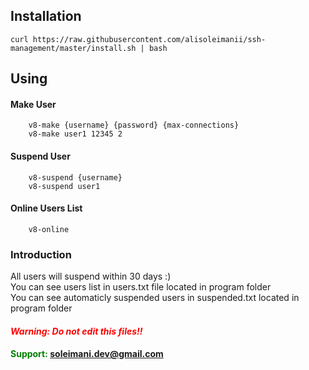 ## Installation

```console 
curl https://raw.githubusercontent.com/alisoleimanii/ssh-management/master/install.sh | bash
```

## Using

#### Make User

```console 
    v8-make {username} {password} {max-connections}
    v8-make user1 12345 2
```

#### Suspend User
```console
    v8-suspend {username}
    v8-suspend user1
```

#### Online Users List
```console
    v8-online
```

### Introduction
All users will suspend within 30 days :)
<br>
You can see users list in users.txt file located in program folder
<br>
You can see automaticly suspended users in suspended.txt located in program folder


#### <span style="color:red">*Warning: Do not edit this files!!*</span>

#### <span style="color:green">Support: soleimani.dev@gmail.com</span>